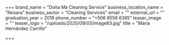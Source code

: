 +++
brand_name = "Doña Ma Cleaning Service"
business_location_name = "Nosara"
business_sector = "Cleaning Services"
email = ""
external_url = ""
graduation_year = 2019
phone_number = "+506 8556 6385"
teaser_image = ""
teaser_logo = "/uploads/2020/09/03/image63.jpg"
title = "María Hernández Carrillo"

+++
